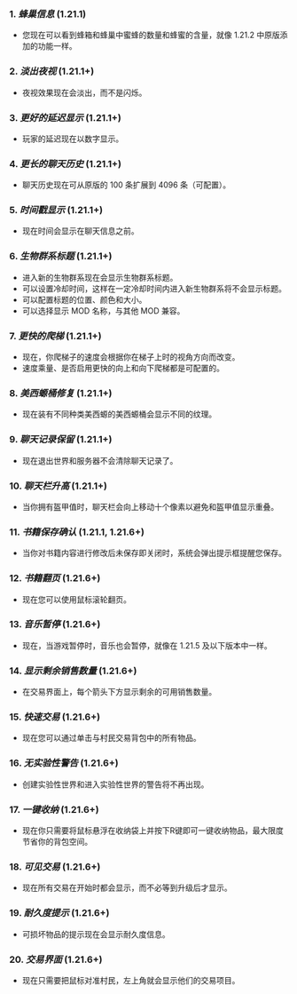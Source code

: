 ### **1.** *蜂巢信息*  (1.21.1)
* 您现在可以看到蜂箱和蜂巢中蜜蜂的数量和蜂蜜的含量，就像 1.21.2 中原版添加的功能一样。

### **2.** *淡出夜视*  (1.21.1+)
* 夜视效果现在会淡出，而不是闪烁。

### **3.** *更好的延迟显示*  (1.21.1+)
* 玩家的延迟现在以数字显示。

### **4.** *更长的聊天历史*  (1.21.1+)
* 聊天历史现在可从原版的 100 条扩展到 4096 条（可配置）。

### **5.** *时间戳显示*  (1.21.1+)
* 现在时间会显示在聊天信息之前。

### **6.** *生物群系标题*  (1.21.1+)
* 进入新的生物群系现在会显示生物群系标题。
* 可以设置冷却时间，这样在一定冷却时间内进入新生物群系将不会显示标题。
* 可以配置标题的位置、颜色和大小。
* 可以选择显示 MOD 名称，与其他 MOD 兼容。

### **7.** *更快的爬梯*  (1.21.1+)
* 现在，你爬梯子的速度会根据你在梯子上时的视角方向而改变。
* 速度乘量、是否启用更快的向上和向下爬梯都是可配置的。

### **8.** *美西螈桶修复*  (1.21.1+)
* 现在装有不同种类美西螈的美西螈桶会显示不同的纹理。

### **9.** *聊天记录保留*  (1.21.1+)
* 现在退出世界和服务器不会清除聊天记录了。

### **10.** *聊天栏升高*  (1.21.1+)
* 当你拥有盔甲值时，聊天栏会向上移动十个像素以避免和盔甲值显示重叠。

### **11.** *书籍保存确认*  (1.21.1, 1.21.6+)
* 当你对书籍内容进行修改后未保存即关闭时，系统会弹出提示框提醒您保存。

### **12.** *书籍翻页*  (1.21.6+)
* 现在您可以使用鼠标滚轮翻页。

### **13.** *音乐暂停*  (1.21.6+)
* 现在，当游戏暂停时，音乐也会暂停，就像在 1.21.5 及以下版本中一样。

### **14.** *显示剩余销售数量*  (1.21.6+)
* 在交易界面上，每个箭头下方显示剩余的可用销售数量。

### **15.** *快速交易*  (1.21.6+)
* 现在您可以通过单击与村民交易背包中的所有物品。

### **16.** *无实验性警告*  (1.21.6+)
* 创建实验性世界和进入实验性世界的警告将不再出现。

### **17.** *一键收纳*  (1.21.6+)
* 现在你只需要将鼠标悬浮在收纳袋上并按下R键即可一键收纳物品，最大限度节省你的背包空间。

### **18.** *可见交易*  (1.21.6+)
* 现在所有交易在开始时都会显示，而不必等到升级后才显示。

### **19.** *耐久度提示*  (1.21.6+)
* 可损坏物品的提示现在会显示耐久度信息。

### **20.** *交易界面*  (1.21.6+)
* 现在只需要把鼠标对准村民，左上角就会显示他们的交易项目。